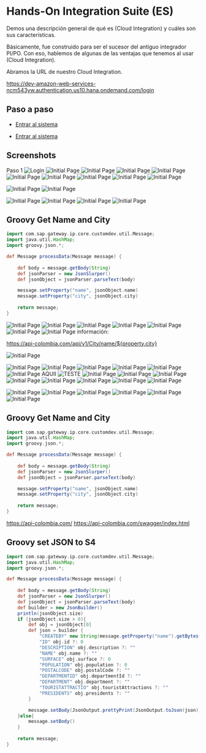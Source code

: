 
# Hands-On Integration Suite (ES) 

Demos una descripción general de qué es (Cloud Integration) y cuáles son sus características.

Básicamente, fue construido para ser el sucesor del antiguo integrador PI/PO. Con eso, hablemos de algunas de las ventajas que tenemos al usar (Cloud Integration).

Abramos la URL de nuestro Cloud Integration.

https://dev-amazon-web-services-ncm543yw.authentication.us10.hana.ondemand.com/login



## Paso a paso

- [Entrar al sistema](https://shields.io/)

- [Entrar al sistema](https://shields.io/)


## Screenshots
Paso 1
![Login](/images/Login.jpg)
![Initial Page](/images/Initial-Page.jpg)
![Initial Page](/images/Initial-Page-Integration.jpg)
![Initial Page](/images/Create-Packge.jpg)
![Initial Page](/images/Create-Packge-Info.jpg)
![Initial Page](/images/Create-Packge-Artifacts.jpg)
![Initial Page](/images/Create-Integration-Flow.jpg)
![Initial Page](/images/Create-Integration-Flow-Info.jpg)
![Initial Page](/images/Integration-Flow-Open.jpg)
![Initial Page](/images/Integration-Flow-Edit.jpg)



![Initial Page](/images/Exe1-Set-URL-to-Start-Integration.jpg)
![Initial Page](/images/Exe1-Set-URL-to-Start-Integration-Info.jpg)

![Initial Page](/images/Exe1-Add-first-flow-step.jpg)
![Initial Page](/images/Exe1-crete-groovy-get-city.jpg)
![Initial Page](/images/Exe1-crete-groovy-script.jpg)
![Initial Page](/images/Exe1-crete-groovy-script-save.jpg)
## Groovy Get Name and City

```groovy
import com.sap.gateway.ip.core.customdev.util.Message;
import java.util.HashMap;
import groovy.json.*;

def Message processData(Message message) {
    
    def body = message.getBody(String)
    def jsonParser = new JsonSlurper()
    def jsonObject = jsonParser.parseText(body)

    message.setProperty("name", jsonObject.name)
    message.setProperty("city", jsonObject.city)
    
    return message;
}
```
![Initial Page](/images/Exe1-change-name-groovy-script.jpg)
![Initial Page](/images/Exe1-add-request-reply.jpg)
![Initial Page](/images/Exe1-change-name-request-reply-city1.jpg)
![Initial Page](/images/Exe1-change-name-request-reply-city2.jpg)
![Initial Page](/images/Exe1-request-reply-city-connector.jpg)
![Initial Page](/images/Exe1-request-reply-city-http.jpg)
![Initial Page](/images/Exe1-request-reply-city-http-info-connection.jpg)
información:

https://api-colombia.com/api/v1/City/name/${property.city}

![Initial Page](/images/Exe1-request-reply-city-save.jpg)

![Initial Page](/images/Exe1-request-reply-city-deploy.jpg)
![Initial Page](/images/Exe1-request-reply-city-deploy-1.jpg)
![Initial Page](/images/Exe1-request-reply-city-deploy-2.jpg)
![Initial Page](/images/Exe1-view-integration.jpg)
![Initial Page](/images/Exe1-view-integration-all-integrations.jpg)
![Initial Page](/images/Exe1-view-integration-get-url.jpg)
AQUII
![TESTE](/images/Exe1-request-reply-city-save.jpg)
![Initial Page](/images/Exe1-Test-create-collection-name.jpg)
![Initial Page](/images/Exe1-Test-create-request.jpg)
![Initial Page](/images/Exe1-Test-create-request-name.jpg)
![Initial Page](/images/Exe1-Test-create-request-url-method.jpg)
![Initial Page](/images/Exe1-Test-create-request-set-body.jpg)
![Initial Page](/images/Exe1-Test-create-request-set-body-json.jpg)
![Initial Page](/images/Exe1-Test-create-request-set-auth.jpg)
![Initial Page](/images/Exe1-Test-request-send.jpg)

![Initial Page](/images/XXXXXXx.jpg)
![Initial Page](/images/XXXXXXx.jpg)
![Initial Page](/images/XXXXXXx.jpg)
![Initial Page](/images/XXXXXXx.jpg)
![Initial Page](/images/XXXXXXx.jpg)
![Initial Page](/images/XXXXXXx.jpg)




## Groovy Get Name and City

```groovy
import com.sap.gateway.ip.core.customdev.util.Message;
import java.util.HashMap;
import groovy.json.*;

def Message processData(Message message) {
    
    def body = message.getBody(String)
    def jsonParser = new JsonSlurper()
    def jsonObject = jsonParser.parseText(body)

    message.setProperty("name", jsonObject.name)
    message.setProperty("city", jsonObject.city)
    
    return message;
}
```

https://api-colombia.com/
https://api-colombia.com/swagger/index.html

## Groovy set JSON to S4

```groovy
import com.sap.gateway.ip.core.customdev.util.Message;
import java.util.HashMap;
import groovy.json.*;

def Message processData(Message message) {
    
    def body = message.getBody(String)
    def jsonParser = new JsonSlurper()
    def jsonObject = jsonParser.parseText(body)
    def builder = new JsonBuilder()
    println(jsonObject.size)
    if (jsonObject.size > 0){
        def obj = jsonObject[0]
        def json = builder {
            "CREATEBY" new String(message.getProperty("name").getBytes("UTF8"))
            "ID" obj.id ?: 0
            "DESCRIPTION" obj.description ?: ""
            "NAME" obj.name ?: ""
            "SURFACE" obj.surface ?: 0
            "POPULATION" obj.population ?: 0
            "POSTALCODE" obj.postalCode ?: ""
            "DEPARTMENTID" obj.departmentId ?: ""
            "DEPARTMENT" obj.department ?: ""
            "TOURISTATTRACTIO" obj.touristAttractions ?: ""
            "PRESIDENTS" obj.presidents ?: ""
        }

        message.setBody(JsonOutput.prettyPrint(JsonOutput.toJson(json)))
    }else{
        message.setBody()
    }
  
    return message;
}
```

